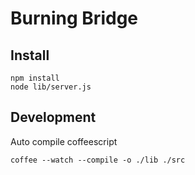 # Burning Bridge

## Install

```
npm install
node lib/server.js
```

## Development

Auto compile coffeescript

```
coffee --watch --compile -o ./lib ./src
```
